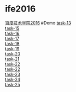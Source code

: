 # ife2016
[百度技术学院2016](http://ife.baidu.com/task/all)
#Demo
[task-13](http://liuyexin.com/ife2016/task-13/task-13.html)<br>
[task-15](http://liuyexin.com/ife2016/task-14/task-14.html)<br>
[task-16](http://liuyexin.com/ife2016/task-15/task-15.html)<br>
[task-17](http://liuyexin.com/ife2016/task-16/task-16.html)<br>
[task-18](http://liuyexin.com/ife2016/task-17/task-17.html)<br>
[task-19](http://liuyexin.com/ife2016/task-18/task-18.html)<br>
[task-20](http://liuyexin.com/ife2016/task-19/task-19.html)<br>
[task-21](http://liuyexin.com/ife2016/task-20/task-20.html)<br>
[task-22](http://liuyexin.com/ife2016/task-21/task-21.html)<br>
[task-22](http://liuyexin.com/ife2016/task-22/task-22.html)<br>
[task-23](http://liuyexin.com/ife2016/task-23/task-23.html)<br>
[task-24](http://liuyexin.com/ife2016/task-24/task-24.html)<br>
[task-25](http://liuyexin.com/ife2016/task-25/task-25.html)<br>
